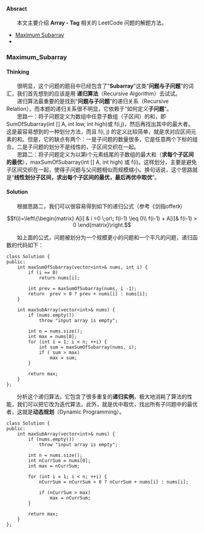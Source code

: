 #### Absract   

&emsp;&emsp;本文主要介绍 **Array - Tag** 相关的 LeetCode 问题的解题方法。

- [Maximum Subarray](#maximum_subarray)
- 


### Maximum_Subarray

#### Thinking
&emsp;&emsp;很明显，这个问题的题目中已经包含了“**Subarray**”这类“**问题与子问题**”的词汇，我们首先想到的应该是用 **递归算法**（Recursive Algorithm）去试试。  
&emsp;&emsp;递归算法最重要的是找到“**问题与子问题**”的递归关系（Recursive Relation），而本题的递归关系很不明显，它依赖于“如何定义**子问题**”。  
&emsp;&emsp;思路一：将子问题定义为数组中任意子数组（子区间）的和，即 SumOfSubarray(int [] A, int low, int high)或 f(i,j)，然后再找出其中的最大者。这是最容易想到的一种划分方法，而且 f(i, j) 的定义比较简单，就是求对应区间元素的和。但是，它的缺点有两个：一是子问题的数量很多，它是任意两个下标的组合。二是子问题的划分不是线性的，子区间交织在一起。  
&emsp;&emsp;思路二：将子问题定义为以第i个元素结尾的子数组的最大和（**求每个子区间的最优**），maxSumOfSubarray(int [] A, int high) 或 f(i)。这样划分，主要是避免子区间交织在一起，使得子问题与父问题相似而规模缩小。换句话说，这个思路就是“**线性划分子区间，求出每个子区间的最优，最后再优中取优**”。

#### Solution
&emsp;&emsp;根据思路二，我们可以很容易得到如下的递归公式（参考《剑指offer》）

```math
f(i)=\left\{\begin{matrix}
A[i] & i =0  \;or\; f(i-1) \leq 0\\ 
 f(i-1) + A[i]& f(i-1) > 0
\end{matrix}\right.
```

&emsp;&emsp;如上面的公式，问题被划分为一个规模更小的问题和一个平凡的问题，递归函数的代码如下：


```
class Solution {
public:
    int maxSumOfSubarray(vector<int>& nums, int i) {
        if (i == 0)
            return nums[i];
        
        int prev = maxSumOfSubarray(nums, i -1);     
        return  prev > 0 ? prev + nums[i] : nums[i];
    }
    
    int maxSubArray(vector<int>& nums) {
        if (nums.empty())
            throw "input array is empty";
            
        int n = nums.size();
        int max = nums[0];
        for (int i = 1; i < n; ++i) {
            int sum = maxSumOfSubarray(nums, i);
            if ( sum > max)
                max = sum;
        }
        
        return max;
    }
};
```

&emsp;&emsp;分析这个递归算法，它包含了很多重复的**递归实例**，极大地消耗了算法的性能，我们可以把它改为迭代算法，此外，就是优中取优，找出所有子问题中的最优者，这就是**动态规划**（Dynamic Programming）。  

```
class Solution {
public:
    int maxSubArray(vector<int>& nums) {
        if (nums.empty())
            throw "input array is empty";
        
        int n = nums.size();
        int nCurrSum = nums[0];
        int max = nCurrSum;
        
        for (int i = 1; i < n; ++i) {
            nCurrSum = nCurrSum > 0 ? nCurrSum + nums[i] : nums[i];
            
            if (nCurrSum > max)
                max = nCurrSum;
        }
        
        return max;
    }
};
```

